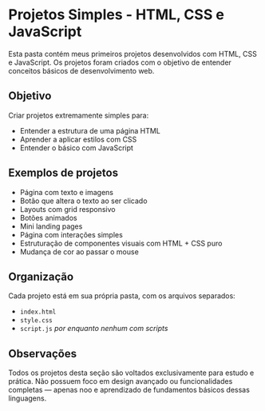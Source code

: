 # Projetos Simples - HTML, CSS e JavaScript

Esta pasta contém meus primeiros projetos desenvolvidos com HTML, CSS e JavaScript. Os projetos foram criados com o objetivo de entender conceitos básicos de desenvolvimento web.

## Objetivo

Criar projetos extremamente simples para:

- Entender a estrutura de uma página HTML
- Aprender a aplicar estilos com CSS
- Entender o básico com JavaScript

## Exemplos de projetos

- Página com texto e imagens
- Botão que altera o texto ao ser clicado
- Layouts com grid responsivo
- Botões animados
- Mini landing pages
- Página com interações simples
- Estruturação de componentes visuais com HTML + CSS puro
- Mudança de cor ao passar o mouse


## Organização

Cada projeto está em sua própria pasta, com os arquivos separados:
- `index.html`
- `style.css`
- `script.js` *por enquanto nenhum com scripts*

## Observações

Todos os projetos desta seção são voltados exclusivamente para estudo e prática. Não possuem foco em design avançado ou funcionalidades completas — apenas noo e aprendizado de fundamentos básicos dessas linguagens.
